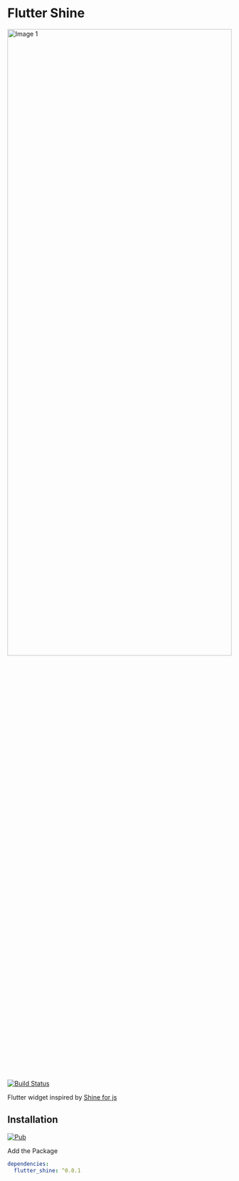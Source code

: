 # Flutter Shine

<img src="https://github.com/JonathanMonga/flutter_shine.dart/blob/master/images/images_1.png" alt="Image 1" height="60%" width="100%"/>

[![Build Status](https://travis-ci.org/JonathanMonga/flutter_trianglify.svg?branch=master)](https://travis-ci.org/JonathanMonga/flutter_trianglify)

Flutter widget inspired by [Shine for js](https://github.com/bigspaceship/shine.js)

## Installation

[![Pub](https://img.shields.io/badge/pub-0.0.1-blue)](https://pub.dev/packages/flutter_shine)

Add the Package

```yaml
dependencies:
  flutter_shine: ^0.0.1
```
